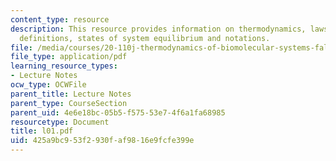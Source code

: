 ```yaml
---
content_type: resource
description: This resource provides information on thermodynamics, laws of thermodynamics,
  definitions, states of system equilibrium and notations.
file: /media/courses/20-110j-thermodynamics-of-biomolecular-systems-fall-2005/425a9bc953f2930faf9816e9fcfe399e_l01.pdf
file_type: application/pdf
learning_resource_types:
- Lecture Notes
ocw_type: OCWFile
parent_title: Lecture Notes
parent_type: CourseSection
parent_uid: 4e6e18bc-05b5-f575-53e7-4f6a1fa68985
resourcetype: Document
title: l01.pdf
uid: 425a9bc9-53f2-930f-af98-16e9fcfe399e
---
```

